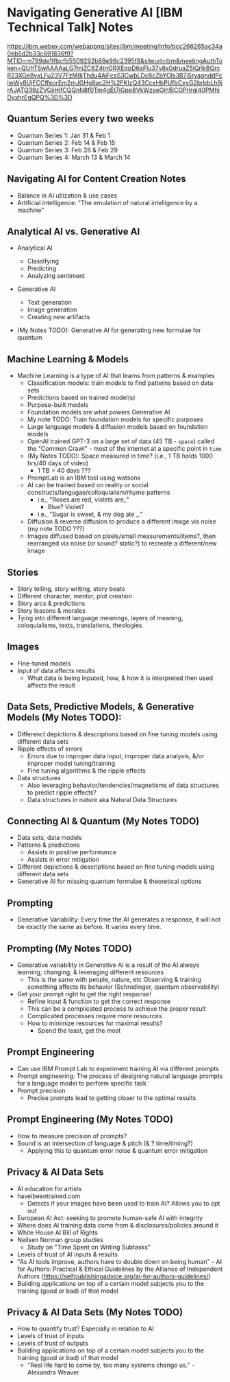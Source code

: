 # Navigating Generative AI [IBM Technical Talk] Notes
https://ibm.webex.com/webappng/sites/ibm/meeting/info/bcc266265ac34a0eb5d2b33c691836f9?MTID=m799de1ffbcfb5509292b88e98c2395f8&siteurl=ibm&meetingAuthToken=QUhTSwAAAAaLG7miZC6Z4tnORXEqpD6aFlu37v8x0druaZ5lQrlkBQrcR23XGe8yxLFu23V7FzM8jThdu4AiFcsS3CwbLDc8cZbYOls3B7i5ryagnddPclwWy8UjFCCffeorEm2mJGHg9ac2H%2FKIzQ43CcxHbPUfbCxyG2brbbLh9jrAJATQ39zZVGjiHifCQQnN8f0Tm4gEt7iGpp8VkWzseOih5lCOPrlrql40PMhjDyxhrEgQPQ%3D%3D

## Quantum Series every two weeks
+ Quantum Series 1: Jan 31 & Feb 1
+ Quantum Series 2: Feb 14 & Feb 15
+ Quantum Series 3: Feb 28 & Feb 29
+ Quantum Series 4: March 13 & March 14

## Navigating AI for Content Creation Notes
+ Balance in AI utlization & use cases
+ Artificial intelligence: "The emulation of natural intelligence by a machine"

## Analytical AI vs. Generative AI
  + Analytical AI 
    + Classifying
    + Predicting
    + Analyzing sentiment
  + Generative AI
    + Text generation
    + Image generation
    + Creating new artifacts

+ (My Notes TODO): Generative AI for generating new formulae for quantum

## Machine Learning & Models
+ Machine Learning is a type of AI that learns from patterns & examples
  + Classification models: train models to find patterns based on data sets
  + Predictions based on trained model(s)
  + Purpose-built models
  + Foundation models are what powers Generative AI
  + My note TODO: Train foundation models for specific purposes
  + Large language models & diffusion models based on foundation models
  + OpenAI trained GPT-3 on a large set of data (45 TB - `space`) called the "Common Crawl" - most of the internet at a specific point in `time`
  + (My Notes TODO): Space measured in time? (i.e., 1 TB holds 1000 hrs/40 days of video)
    + 1 TB = 40 days ???
  + PromptLab is an IBM tool using watsonx
  + AI can be trained based on reality or social constructs/langugae/colloquialism/rhyme patterns
    + i.e., "Roses are red, violets are_"
      + Blue? Violet?
    + i.e., "Sugar is sweet, & my dog ate _."
  + Diffusion & reverse diffusion to produce a different image via noise (my note TODO ???)
  + Images diffused based on pixels/small measurements/items?, then rearranged via noise (or sound? static?) to recreate a different/new image

## Stories
+ Story telling, story writing, story beats 
+ Different character, mentor, plot creation
+ Story arcs & predictions
+ Story lessons & morales
+ Tying into different language meanings, layers of meaning, coloquialisms, texts, translations, theologies

## Images
+ Fine-tuned models
+ Input of data affects results
  + What data is being inputed, how, & how it is interpreted then used affects the result
  
## Data Sets, Predictive Models, & Generative Models (My Notes TODO): 
  + Differenct depictions & descriptions based on fine tuning models using different data sets
  + Ripple effects of errors
    + Errors due to improper data input, improper data analysis, &/or improper model tuning/training
    + Fine tuning algorithms & the ripple effects
  + Data structures
    + Also leveraging behavior/tendencies/magnetisms of data structures to predict ripple effects? 
    + Data structures in nature aka Natural Data Structures
  
## Connecting AI & Quantum (My Notes TODO)
+ Data sets, data models
+ Patterns & predictions
  + Assists in positive performance
  + Assists in error mitigation
+ Different depictions & descriptions based on fine tuning models using different data sets
+ Generative AI for missing quantum formulae & theoretical options
  
## Prompting
+ Generative Variability: Every time the AI generates a response, it will not be exactly the same as before. It varies every time.


## Prompting (My Notes TODO)
+ Generative variability in Generative AI is a result of the AI always learning, changing, & leveraging different resources
  + This is the same with people, nature, etc
Observing & training something affects its behavior (Schrodinger, quantum observability)
+ Get your prompt right to get the right response!
  + Refine input & function to get the correct response
  + This can be a complicated process to achieve the proper result
  + Complicated processes require more resources
  + How to minimize resources for maximal results? 
    + Spend the least, get the most
  
## Prompt Engineering
+ Can use IBM Prompt Lab to experiment training AI via different prompts
+ Prompt engineering: The process of designing natural language prompts for a language model to perform specific task
+ Prompt precision
  + Precise prompts lead to getting closer to the optimal results
  
## Prompt Engineering (My Notes TODO)
  + How to measure precision of prompts?
  + Sound is an intersection of language & pitch (& ? time/timing?)
    + Applying this to quantum error noise & quantum error mitigation

## Privacy & AI Data Sets
  + AI education for artists
  + haveibeentrained.com
    + Detects if your images have been used to train AI? Allows you to opt out
  + European AI Act: seeking to promote human-safe AI with integrity
  + Where does AI training data come from & disclosures/policies around it
  + White House AI Bill of Rights
  + Neilsen Norman group studies 
    + Study on "Time Spent on Writing Subtasks"
  + Levels of trust of AI inputs & results
  + "As AI tools improve, authors have to double down on being human" - AI for Authors: Practical & Ethical Guidelines by the Alliance of Independent Authors (https://selfpublishingadvice.org/ai-for-authors-guidelines/)
  + Building applications on top of a certain model subjects you to the training (good or bad) of that model


## Privacy & AI Data Sets (My Notes TODO)
  + How to quantify trust? Especially in relation to AI
  + Levels of trust of inputs
  + Levels of trust of outputs
  + Building applications on top of a certain model subjects you to the training (good or bad) of that model
      +  "Real life hard to come by, too many systems change us." - Alexandra Weaver
